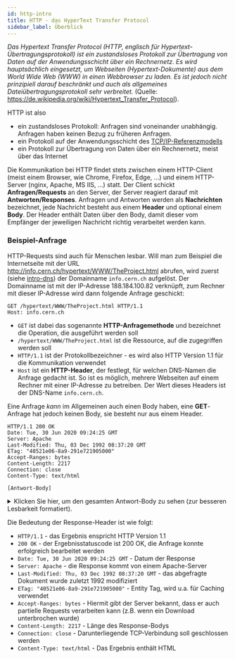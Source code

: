 ```yaml
---
id: http-intro
title: HTTP - das HyperText Transfer Protocol
sidebar_label: Überblick
---
```


*Das Hypertext Transfer Protocol (HTTP, englisch für Hypertext-Übertragungsprotokoll) ist ein* 
*zustandsloses Protokoll zur Übertragung von Daten auf der Anwendungsschicht über ein Rechnernetz.* 
*Es wird hauptsächlich eingesetzt, um Webseiten (Hypertext-Dokumente) aus dem World Wide Web (WWW)* 
*in einen Webbrowser zu laden. Es ist jedoch nicht prinzipiell darauf beschränkt und auch als*
*allgemeines Dateiübertragungsprotokoll sehr verbreitet.*
(Quelle: https://de.wikipedia.org/wiki/Hypertext_Transfer_Protocol).

HTTP ist also
- ein zustandsloses Protokoll: Anfragen sind voneinander unabhängig. Anfragen haben keinen Bezug zu früheren Anfragen.
- ein Protokoll auf der Anwendungsschicht des [TCP/IP-Referenzmodells](intro-protocols)
- ein Protokoll zur Übertragung von Daten über ein Rechnernetz, meist über das Internet

Die Kommunikation bei HTTP findet stets zwischen einem HTTP-Client (meist einem Browser, wie
Chrome, Firefox, Edge, ...) und einem HTTP-Server (nginx, Apache, MS IIS, ...) statt. Der Client
schickt **Anfragen/Requests** an den Server, der Server reagiert darauf mit **Antworten/Responses**.
Anfragen und Antworten werden als **Nachrichten** bezeichnet, jede Nachricht besteht aus einem 
**Header** und optional einem **Body**. Der Header enthält Daten über den Body, damit dieser vom Empfänger
der jeweiligen Nachricht richtig verarbeitet werden kann.

### Beispiel-Anfrage
HTTP-Requests sind auch für Menschen lesbar. Will man zum Beispiel die Internetseite mit
der URL http://info.cern.ch/hypertext/WWW/TheProject.html abrufen, wird zuerst (siehe [intro-dns](DNS))
der Domainname `info.cern.ch` aufgelöst. Der Domainname ist mit der IP-Adresse 188.184.100.82
verknüpft, zum Rechner mit dieser IP-Adresse wird dann folgende Anfrage geschickt:
```
GET /hypertext/WWW/TheProject.html HTTP/1.1
Host: info.cern.ch
```

- `GET` ist dabei das sogenannte **HTTP-Anfragemethode** und bezeichnet die Operation, die ausgeführt werden soll
- `/hypertext/WWW/TheProject.html` ist die Ressource, auf die zugegriffen werden soll
- `HTTP/1.1` ist der Protokollbezeichner - es wird also HTTP Version 1.1 für die Kommunikation verwendet
- `Host` ist ein **HTTP-Header**, der festlegt, für welchen DNS-Namen die Anfrage gedacht ist. So ist es möglich, mehrere Webseiten auf einem Rechner mit einer IP-Adresse zu betreiben. Der Wert dieses Headers ist der DNS-Name `info.cern.ch`.

Eine Anfrage *kann* im Allgemeinen auch einen Body haben, eine **GET**-Anfrage hat jedoch keinen Body, sie besteht nur aus
einem Header.

```
HTTP/1.1 200 OK 
Date: Tue, 30 Jun 2020 09:24:25 GMT  
Server: Apache  
Last-Modified: Thu, 03 Dec 1992 08:37:20 GMT  
ETag: "40521e06-8a9-291e721905000"   
Accept-Ranges: bytes  
Content-Length: 2217  
Connection: close  
Content-Type: text/html

[Antwort-Body]
```

<details>
<summary>Klicken Sie hier, um den gesamten Antwort-Body zu sehen (zur besseren Lesbarkeit formatiert).</summary>


```
<HEADER>
  <TITLE>The World Wide Web project<TITLE> 
  <NEXTID N="55"> 
</HEADER> 
<BODY> 
  <H1>World Wide Web</H1>
  The WorldWideWeb (W3) is a wide-area<A NAME=0 HREF="WhatIs.html"> hypermedia</A> 
  information retrieval initiative aiming to give universal access to a large universe 
  of documents.
  <P> 
  Everything there is online about W3 is linked directly or indirectly to this document, 
  including an <A NAME=24 HREF="Summary.html">executive summary</A> of the project, 
  <A NAME=29 HREF="Administration/Mailing/Overview.html">Mailing lists</A> , 
  <A NAME=30 HREF="Policy.html">Policy</A> , November's  
  <A NAME=34 HREF="News/9211.html">W3  news</A> , 
  <A NAME=41 HREF="FAQ/List.html">Frequently Asked Questions</A> . 
  <DL> 
    <DT><A NAME=44 HREF="../DataSources/Top.html">What's out there?</A> 
    <DD> Pointers to the world's online information,
    <A NAME=45 HREF="../DataSources/bySubject/Overview.html"> subjects</A> , 
    <A NAME=z54 HREF="../DataSources/WWW/Servers.html">W3 servers</A>, etc. 

    <DT><A NAME=46 HREF="Help.html">Help</A> 
    <DD> on the browser you are using 

    <DT><A NAME=13 HREF="Status.html">Software Products</A> 
    <DD> A list of W3 project components and their current state. (e.g. 
    <A NAME=27 HREF="LineMode/Browser.html">Line Mode</A> ,X11 
    <A NAME=35 HREF="Status.html#35">Viola</A> ,  
    <A NAME=26 HREF="NeXT/WorldWideWeb.html">NeXTStep</A> , 
    <A NAME=25 HREF="Daemon/Overview.html">Servers</A> , 
    <A NAME=51 HREF="Tools/Overview.html">Tools</A> ,
    <A NAME=53 HREF="MailRobot/Overview.html"> Mail robot</A> ,
    <A NAME=52 HREF="Status.html#57"> Library</A> ) 
    
    <DT><A NAME=47 HREF="Technical.html">Technical</A> 
    <DD> Details of protocols, formats, program internals etc 

    <DT><A NAME=40 HREF="Bibliography.html">Bibliography</A> 
    <DD> Paper documentation on  W3 and references. 

    <DT><A NAME=14 HREF="People.html">People</A> 
    <DD> A list of some people involved in the project. 

    <DT><A NAME=15 HREF="History.html">History</A> 
    <DD> A summary of the history of the project. 

    <DT><A NAME=37 HREF="Helping.html">How can I help</A> ? 
    <DD> If you would like to support the web.. 

    <DT><A NAME=48 HREF="../README.html">Getting code</A> 
    <DD> Getting the code by
    <A NAME=49 HREF="LineMode/Defaults/Distribution.html"> anonymous FTP</A> , etc.</A>
  </DL>
</BODY>
```
</details>

Die Bedeutung der Response-Header ist wie folgt:
- `HTTP/1.1` - das Ergebnis enspricht HTTP Version 1.1
- `200 OK` - der Ergebnisstatuscode ist 200 OK, die Anfrage konnte erfolgreich bearbeitet werden
- `Date: Tue, 30 Jun 2020 09:24:25 GMT` - Datum der Response
- `Server: Apache` - die Response kommt von einem Apache-Server
- `Last-Modified: Thu, 03 Dec 1992 08:37:20 GMT` - das abgefragte Dokument wurde zuletzt 1992 modifiziert
- `ETag: "40521e06-8a9-291e721905000"` - Entity Tag, wird u.a. für Caching verwendet
- `Accept-Ranges: bytes` - Hiermit gibt der Server bekannt, dass er auch partielle Requests verarbeiten kann (z.B. wenn ein Download unterbrochen wurde)
- `Content-Length: 2217` - Länge des Response-Bodys
- `Connection: close` - Darunterliegende TCP-Verbindung soll geschlossen werden
- `Content-Type: text/html` - Das Ergebnis enthält HTML